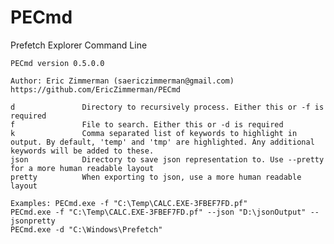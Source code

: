 # PECmd
Prefetch Explorer Command Line

    PECmd version 0.5.0.0
    
    Author: Eric Zimmerman (saericzimmerman@gmail.com)
    https://github.com/EricZimmerman/PECmd
    
    d               Directory to recursively process. Either this or -f is required
    f               File to search. Either this or -d is required
    k               Comma separated list of keywords to highlight in output. By default, 'temp' and 'tmp' are highlighted. Any additional keywords will be added to these.
    json            Directory to save json representation to. Use --pretty for a more human readable layout
    pretty          When exporting to json, use a more human readable layout
    
    Examples: PECmd.exe -f "C:\Temp\CALC.EXE-3FBEF7FD.pf"
    PECmd.exe -f "C:\Temp\CALC.EXE-3FBEF7FD.pf" --json "D:\jsonOutput" --jsonpretty
    PECmd.exe -d "C:\Windows\Prefetch"
